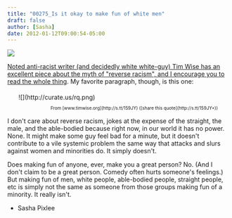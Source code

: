 ```yaml
---
title: "00275_Is it okay to make fun of white men"
draft: false
author: [Sasha]
date: 2012-01-12T09:00:54-05:00
---
```


<a href="http://www.morethanmen.org/wp-content/uploads/2012/01/tumblr_lxmy9qWGsJ1r23vax1.png">![](http://www.morethanmen.org/wp-content/uploads/2012/01/tumblr_lxmy9qWGsJ1r23vax1-150x150.png)

Noted anti-racist writer (and decidedly white white-guy) Tim Wise has an excellent piece about the myth of "reverse racism", and I encourage you to[ read the whole thing](http://www.timwise.org/2002/06/honky-wanna-cracker-examining-the-myth-of-reverse-racism/). My favorite paragraph, though, is this one:
<div class="clply_clip" style="margin: 0px auto 0 auto; padding: 5px 0; clear: both; width: 90%;">![](http://curate.us/rq.png)
<div class="clply_attrib" style="font-size: 10px; display: block; margin: 10px 0; padding: 0; text-align: right;">From [www.timwise.org](http://s.tt/159JY) ([share this quote](http://s.tt/159JY+))</div>
</div>
I don't care about reverse racism, jokes at the expense of the straight, the male, and the able-bodied because right now, in our world it has no power. None. It might make some guy feel bad for a minute, but it doesn't contribute to a vile systemic problem the same way that attacks and slurs against women and minorities do. It simply doesn't.

Does making fun of anyone, ever, make you a great person? No. (And I don't claim to be a great person. Comedy often hurts someone's feelings.) But making fun of men, white people, able-bodied people, straight people, etc is simply not the same as someone from those groups making fun of a minority. It really isn't.

- Sasha Pixlee